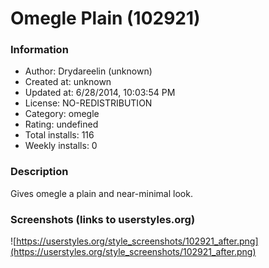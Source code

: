 # Omegle Plain (102921)

### Information
- Author: Drydareelin (unknown)
- Created at: unknown
- Updated at: 6/28/2014, 10:03:54 PM
- License: NO-REDISTRIBUTION
- Category: omegle
- Rating: undefined
- Total installs: 116
- Weekly installs: 0


### Description
Gives omegle a plain and near-minimal look.


### Screenshots (links to userstyles.org)
![https://userstyles.org/style_screenshots/102921_after.png](https://userstyles.org/style_screenshots/102921_after.png)


